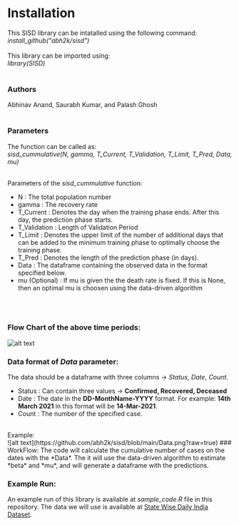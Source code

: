 # Installation

This SISD library can be intatalled using the following command: <br>
*install_github("abh2k/sisd")*<br> <br>
This library can be imported using: <br>
*library(SISD)*<br><br>

### Authors
Abhinav Anand, Saurabh Kumar, and Palash Ghosh
<br><br>
### Parameters
The function can be called as: <br>
*sisd_cummulative(N, gamma, T_Current, T_Validation, T_Limit, T_Pred, Data, mu)* 
<br><br>

Parameters of the *sisd_cummulative* function:
<ul>
<li>N : The total population number</li>
<li>gamma : The recovery rate</li>
<li>T_Current : Denotes the day when the training phase ends. After this day, the prediction phase starts.</li>
<li>T_Validation : Length of Validation Period</li>
<li>T_Limit : Denotes the upper limit of the number of additional days that can be added to the minimum training phase to optimally choose the training phase.</li>
<li>T_Pred : Denotes the length of the prediction phase (in days).</li> 
<li>Data : The dataframe containing the observed data in the format specified below.</li>
<li>mu (Optional) : If mu is given the the death rate is fixed. If this is None, then an optimal mu is choosen using the data-driven algorithm</li> 
</ul>
<br><br>

### Flow Chart of the above time periods:<br>

![alt text](https://github.com/abh2k/sisd/blob/main/Flow_Chart.png?raw=true)

### Data format of *Data* parameter:<br>

The data should be a dataframe with three columns -> *Status*, *Date*, *Count*. <br>
<ul>
  <li>Status : Can contain three values -> <b>Confirmed, Recovered, Deceased</b></li>  
  <li>Date : The date in the <b>DD-MonthName-YYYY</b> format. For example: <b>14th March 2021</b> in this format will be <b>14-Mar-2021</b>.
  <li>Count : The number of the specified case.
</ul>
<br>
Example:<br>
![alt text](https://github.com/abh2k/sisd/blob/main/Data.png?raw=true)
### WorkFlow:
The code will calculate the cumulative number of cases on the dates with the *Data*. The it will use the data-driven algorithm to estimate *beta* and *mu*, and will generate a dataframe with the predictions.

###  Example Run:
An example run of this library is available at *sample_code.R* file in this repository.
The data we will use is available at [State Wise Daily India Dataset](https://api.covid19india.org/csv/latest/state_wise_daily.csv).
